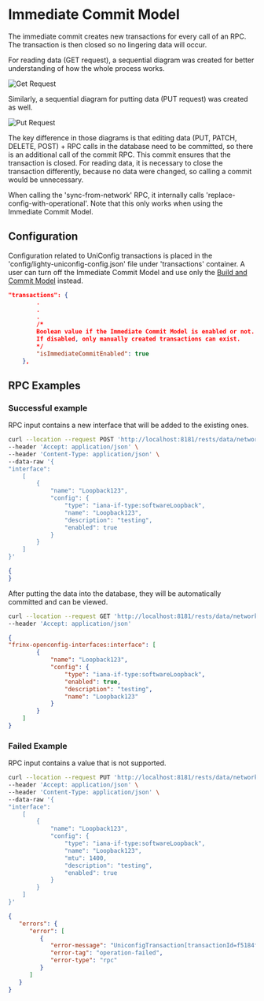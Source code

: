 # Immediate Commit Model

The immediate commit creates new transactions for every call of an RPC.
The transaction is then closed so no lingering data will occur.

For reading data (GET request), a sequential diagram was created for
better understanding of how the whole process works.

![Get Request](get-request.png)

Similarly, a sequential diagram for putting data (PUT request) was
created as well.

![Put Request](put-request.png)

The key difference in those diagrams is that editing data (PUT, PATCH,
DELETE, POST) + RPC calls in the database need to be committed, so there
is an additional call of the commit RPC. This commit ensures that the
transaction is closed. For reading data, it is necessary to close the
transaction differently, because no data were changed, so calling a
commit would be unnecessary.

When calling the 'sync-from-network' RPC, it internally calls
'replace-config-with-operational'. Note that this only works when 
using the Immediate Commit Model.


## Configuration
Configuration related to UniConfig transactions is placed in the
'config/lighty-uniconfig-config.json' file under 'transactions'
container.
A user can turn off the Immediate Commit Model and use only the
[Build and Commit Model](../build-and-commit-model/readme.md)
instead. 


```json JSON Snippet
"transactions": {
        .
        .
        .
        /*
        Boolean value if the Immediate Commit Model is enabled or not. Default value is true.
        If disabled, only manually created transactions can exist.
        */
        "isImmediateCommitEnabled": true
    },
```

RPC Examples
------------

### Successful example

RPC input contains a new interface that will be added to the existing
ones.

```bash RPC Request
curl --location --request POST 'http://localhost:8181/rests/data/network-topology:network-topology/topology=uniconfig/node=R1/frinx-uniconfig-topology:configuration/frinx-openconfig-interfaces:interfaces/interface=Loopback123' \
--header 'Accept: application/json' \
--header 'Content-Type: application/json' \
--data-raw '{
"interface":
    [
        {
            "name": "Loopback123",
            "config": {
                "type": "iana-if-type:softwareLoopback",
                "name": "Loopback123",
                "description": "testing",
                "enabled": true
            }
        }
    ]
}'
```

```json RPC Response, Status: 200
{
}
```

After putting the data into the database, they will be automatically
committed and can be viewed.

```bash RPC Request
curl --location --request GET 'http://localhost:8181/rests/data/network-topology:network-topology/topology=uniconfig/node=R1/frinx-uniconfig-topology:configuration/frinx-openconfig-interfaces:interfaces/interface=Loopback123?content=nonconfig' \
--header 'Accept: application/json'
```

```json RPC Response, Status: 200
{
"frinx-openconfig-interfaces:interface": [
        {
            "name": "Loopback123",
            "config": {
                "type": "iana-if-type:softwareLoopback",
                "enabled": true,
                "description": "testing",
                "name": "Loopback123"
            }
        }
    ]
}
```

### Failed Example

RPC input contains a value that is not supported.

```bash RPC Request
curl --location --request PUT 'http://localhost:8181/rests/data/network-topology:network-topology/topology=uniconfig/node=R1/frinx-uniconfig-topology:configuration/frinx-openconfig-interfaces:interfaces/interface=Loopback123' \
--header 'Accept: application/json' \
--header 'Content-Type: application/json' \
--data-raw '{
"interface":
    [
        {
            "name": "Loopback123",
            "config": {
                "type": "iana-if-type:softwareLoopback",
                "name": "Loopback123",
                "mtu": 1400,
                "description": "testing",
                "enabled": true
            }
        }
    ]
}'
```

```json RPC Response, Status: 500
{
   "errors": {
      "error": [
         {
            "error-message": "UniconfigTransaction[transactionId=f5184f5d-c0bc-4abc-a591-eeddb704eac1, creationTime=2021-10-12T12:06:00.028925Z, readWriteTx=f5184f5d-c0bc-4abc-a591-eeddb704eac1]: The commit RPC returned FAIL status. \\n Bulk update failed because: Tue Oct 12 12:06:09.478 UTC\\r\\n!! SEMANTIC ERRORS: This configuration was rejected by \\r\\n!! the system due to semantic errors. The individual \\r\\n!! errors with each failed configuration command can be \\r\\n!! found below.\\r\\n\\r\\n\\r\\ninterface Loopback123\\r\\n mtu 1400\\r\\n!!% This operation is not supported: The interface owner has not registered support for MTU\\r\\n!\\r\\nend",
            "error-tag": "operation-failed",
            "error-type": "rpc"
         }
      ]
   }
}
```
